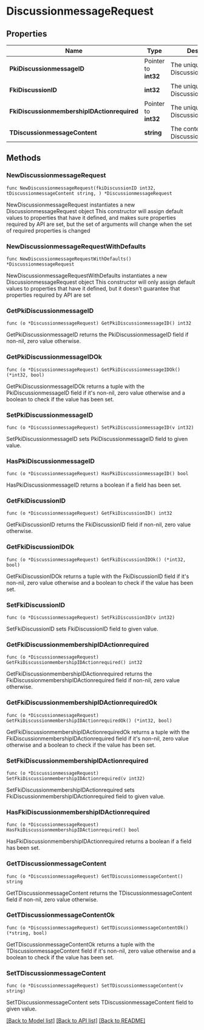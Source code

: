 # DiscussionmessageRequest

## Properties

Name | Type | Description | Notes
------------ | ------------- | ------------- | -------------
**PkiDiscussionmessageID** | Pointer to **int32** | The unique ID of the Discussionmessage | [optional] 
**FkiDiscussionID** | **int32** | The unique ID of the Discussion | 
**FkiDiscussionmembershipIDActionrequired** | Pointer to **int32** | The unique ID of the Discussionmembership | [optional] 
**TDiscussionmessageContent** | **string** | The content of the Discussionmessage | 

## Methods

### NewDiscussionmessageRequest

`func NewDiscussionmessageRequest(fkiDiscussionID int32, tDiscussionmessageContent string, ) *DiscussionmessageRequest`

NewDiscussionmessageRequest instantiates a new DiscussionmessageRequest object
This constructor will assign default values to properties that have it defined,
and makes sure properties required by API are set, but the set of arguments
will change when the set of required properties is changed

### NewDiscussionmessageRequestWithDefaults

`func NewDiscussionmessageRequestWithDefaults() *DiscussionmessageRequest`

NewDiscussionmessageRequestWithDefaults instantiates a new DiscussionmessageRequest object
This constructor will only assign default values to properties that have it defined,
but it doesn't guarantee that properties required by API are set

### GetPkiDiscussionmessageID

`func (o *DiscussionmessageRequest) GetPkiDiscussionmessageID() int32`

GetPkiDiscussionmessageID returns the PkiDiscussionmessageID field if non-nil, zero value otherwise.

### GetPkiDiscussionmessageIDOk

`func (o *DiscussionmessageRequest) GetPkiDiscussionmessageIDOk() (*int32, bool)`

GetPkiDiscussionmessageIDOk returns a tuple with the PkiDiscussionmessageID field if it's non-nil, zero value otherwise
and a boolean to check if the value has been set.

### SetPkiDiscussionmessageID

`func (o *DiscussionmessageRequest) SetPkiDiscussionmessageID(v int32)`

SetPkiDiscussionmessageID sets PkiDiscussionmessageID field to given value.

### HasPkiDiscussionmessageID

`func (o *DiscussionmessageRequest) HasPkiDiscussionmessageID() bool`

HasPkiDiscussionmessageID returns a boolean if a field has been set.

### GetFkiDiscussionID

`func (o *DiscussionmessageRequest) GetFkiDiscussionID() int32`

GetFkiDiscussionID returns the FkiDiscussionID field if non-nil, zero value otherwise.

### GetFkiDiscussionIDOk

`func (o *DiscussionmessageRequest) GetFkiDiscussionIDOk() (*int32, bool)`

GetFkiDiscussionIDOk returns a tuple with the FkiDiscussionID field if it's non-nil, zero value otherwise
and a boolean to check if the value has been set.

### SetFkiDiscussionID

`func (o *DiscussionmessageRequest) SetFkiDiscussionID(v int32)`

SetFkiDiscussionID sets FkiDiscussionID field to given value.


### GetFkiDiscussionmembershipIDActionrequired

`func (o *DiscussionmessageRequest) GetFkiDiscussionmembershipIDActionrequired() int32`

GetFkiDiscussionmembershipIDActionrequired returns the FkiDiscussionmembershipIDActionrequired field if non-nil, zero value otherwise.

### GetFkiDiscussionmembershipIDActionrequiredOk

`func (o *DiscussionmessageRequest) GetFkiDiscussionmembershipIDActionrequiredOk() (*int32, bool)`

GetFkiDiscussionmembershipIDActionrequiredOk returns a tuple with the FkiDiscussionmembershipIDActionrequired field if it's non-nil, zero value otherwise
and a boolean to check if the value has been set.

### SetFkiDiscussionmembershipIDActionrequired

`func (o *DiscussionmessageRequest) SetFkiDiscussionmembershipIDActionrequired(v int32)`

SetFkiDiscussionmembershipIDActionrequired sets FkiDiscussionmembershipIDActionrequired field to given value.

### HasFkiDiscussionmembershipIDActionrequired

`func (o *DiscussionmessageRequest) HasFkiDiscussionmembershipIDActionrequired() bool`

HasFkiDiscussionmembershipIDActionrequired returns a boolean if a field has been set.

### GetTDiscussionmessageContent

`func (o *DiscussionmessageRequest) GetTDiscussionmessageContent() string`

GetTDiscussionmessageContent returns the TDiscussionmessageContent field if non-nil, zero value otherwise.

### GetTDiscussionmessageContentOk

`func (o *DiscussionmessageRequest) GetTDiscussionmessageContentOk() (*string, bool)`

GetTDiscussionmessageContentOk returns a tuple with the TDiscussionmessageContent field if it's non-nil, zero value otherwise
and a boolean to check if the value has been set.

### SetTDiscussionmessageContent

`func (o *DiscussionmessageRequest) SetTDiscussionmessageContent(v string)`

SetTDiscussionmessageContent sets TDiscussionmessageContent field to given value.



[[Back to Model list]](../README.md#documentation-for-models) [[Back to API list]](../README.md#documentation-for-api-endpoints) [[Back to README]](../README.md)


